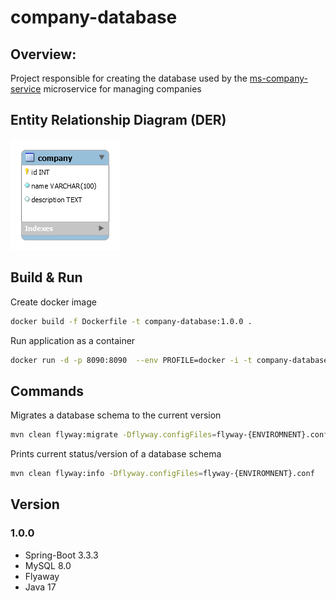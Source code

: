 # company-database

## Overview:

Project responsible for creating the database used by the [ms-company-service]() microservice for managing companies

## Entity Relationship Diagram (DER)
![Alt text](../../../_assets/company-der.png?raw=true "Company DER")

## Build & Run

Create docker image
```bash
docker build -f Dockerfile -t company-database:1.0.0 .
```

Run application as a container
```bash
docker run -d -p 8090:8090  --env PROFILE=docker -i -t company-database:1.0.0 
```

## Commands

Migrates a database schema to the current version

```bash
mvn clean flyway:migrate -Dflyway.configFiles=flyway-{ENVIROMNENT}.conf
```
Prints current status/version of a database schema
```bash
mvn clean flyway:info -Dflyway.configFiles=flyway-{ENVIROMNENT}.conf
```

## Version

### 1.0.0

- Spring-Boot 3.3.3
- MySQL 8.0
- Flyaway
- Java 17
